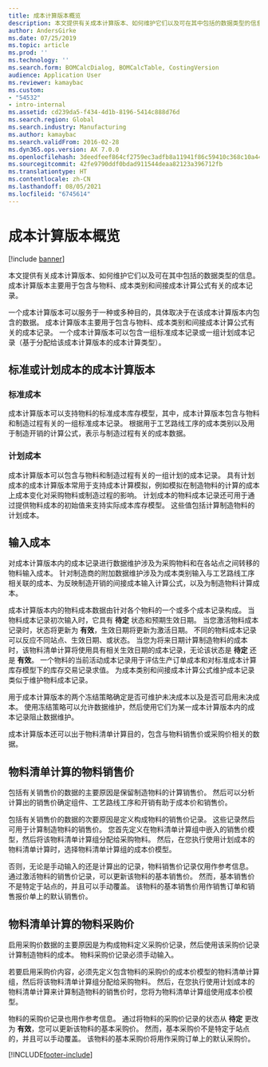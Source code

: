 ```yaml
---
title: 成本计算版本概览
description: 本文提供有关成本计算版本、如何维护它们以及可在其中包括的数据类型的信息。 成本计算版本主要用于包含与物料、成本类别和间接成本计算公式有关的成本记录。
author: AndersGirke
ms.date: 07/25/2019
ms.topic: article
ms.prod: ''
ms.technology: ''
ms.search.form: BOMCalcDialog, BOMCalcTable, CostingVersion
audience: Application User
ms.reviewer: kamaybac
ms.custom:
- "54532"
- intro-internal
ms.assetid: cd239da5-f434-4d1b-8196-5414c888d76d
ms.search.region: Global
ms.search.industry: Manufacturing
ms.author: kamaybac
ms.search.validFrom: 2016-02-28
ms.dyn365.ops.version: AX 7.0.0
ms.openlocfilehash: 3deedfeef864cf2759ec3adfb8a11941f86c59410c368c10a44f2d953aa1c8e2
ms.sourcegitcommit: 42fe9790ddf0bdad911544deaa82123a396712fb
ms.translationtype: HT
ms.contentlocale: zh-CN
ms.lasthandoff: 08/05/2021
ms.locfileid: "6745614"
---
```

# <a name="costing-versions-overview"></a>成本计算版本概览

[!include [banner](../includes/banner.md)]

本文提供有关成本计算版本、如何维护它们以及可在其中包括的数据类型的信息。 成本计算版本主要用于包含与物料、成本类别和间接成本计算公式有关的成本记录。

一个成本计算版本可以服务于一种或多种目的，具体取决于在该成本计算版本内包含的数据。 成本计算版本主要用于包含与物料、成本类别和间接成本计算公式有关的成本记录。 一个成本计算版本可以包含一组标准成本记录或一组计划成本记录（基于分配给该成本计算版本的成本计算类型）。

## <a name="costing-versions-for-standard-or-planned-costs"></a>标准或计划成本的成本计算版本
### <a name="standard-costs"></a>标准成本

成本计算版本可以支持物料的标准成本库存模型，其中，成本计算版本包含与物料和制造过程有关的一组标准成本记录。 根据用于工艺路线工序的成本类别以及用于制造开销的计算公式，表示与制造过程有关的成本数据。

### <a name="planned-costs"></a>计划成本

成本计算版本可以包含与物料和制造过程有关的一组计划的成本记录。 具有计划成本的成本计算版本常用于支持成本计算模拟，例如模拟在制造物料的计算的成本上成本变化对采购物料或制造过程的影响。 计划成本的物料成本记录还可用于通过提供物料成本的初始值来支持实际成本库存模型。 这些值包括计算制造物料的计划成本。

## <a name="entering-costs"></a>输入成本
对成本计算版本内的成本记录进行数据维护涉及为采购物料和在各站点之间转移的物料输入成本。 针对制造商的附加数据维护涉及为成本类别输入与工艺路线工序相关联的成本、为反映制造开销的间接成本输入计算公式，以及为制造物料计算成本。 

成本计算版本内的物料成本数据由针对各个物料的一个或多个成本记录构成。 当物料成本记录初次输入时，它具有 **待定** 状态和预期生效日期。 当您激活物料成本记录时，状态将更新为 **有效**，生效日期将更新为激活日期。 不同的物料成本记录可以反应不同站点、生效日期、或状态。 当您为将来日期计算制造物料的成本时，该物料清单计算将使用具有相关生效日期的成本记录，无论该状态是 **待定** 还是 **有效**。 一个物料的当前活动成本记录用于评估生产订单成本和对标准成本计算库存模型下的库存交易记录求值。 为成本类别和间接成本计算公式维护成本记录类似于维护物料成本记录。 

用于成本计算版本的两个冻结策略确定是否可维护未决成本以及是否可启用未决成本。 使用冻结策略可以允许数据维护，然后使用它们为某一成本计算版本内的成本记录阻止数据维护。 

成本计算版本还可以出于物料清单计算目的，包含与物料销售价或采购价相关的数据。

## <a name="item-sales-prices-for-bom-calculations"></a>物料清单计算的物料销售价
包括有关销售价的数据的主要原因是保留制造物料的计算销售价。 然后可以分析计算出的销售价确定组件、工艺路线工序和开销有助于成本价和销售价。 

包括有关销售价的数据的次要原因是定义构成物料的销售价记录。 这些记录然后可用于计算制造物料的销售价。 您首先定义在物料清单计算组中嵌入的销售价模型，然后将该物料清单计算组分配给采购物料。 然后，在您执行使用计划成本的物料清单计算时，选择物料清单计算组的成本价模型。 

否则，无论是手动输入的还是计算出的记录，物料销售价记录仅用作参考信息。 通过激活物料的销售价记录，可以更新该物料的基本销售价。 然而，基本销售价不是特定于站点的，并且可以手动覆盖。 该物料的基本销售价用作销售订单和销售报价单上的默认销售价。

## <a name="item-purchase-prices-for-bom-calculations"></a>物料清单计算的物料采购价
启用采购价数据的主要原因是为构成物料定义采购价记录，然后使用该采购价记录计算制造物料的成本。 物料采购价记录必须手动输入。 

若要启用采购价内容，必须先定义包含物料的采购价的成本价模型的物料清单计算组，然后将该物料清单计算组分配给采购物料。 然后，在您执行使用计划成本的物料清单计算来计算制造物料的销售价时，您将为物料清单计算组使用成本价模型。 

物料的采购价记录也用作参考信息。 通过将物料的采购价记录的状态从 **待定** 更改为 **有效**，您可以更新该物料的基本采购价。 然而，基本采购价不是特定于站点的，并且可以手动覆盖。 该物料的基本采购价将用作采购订单上的默认采购价。





[!INCLUDE[footer-include](../../includes/footer-banner.md)]